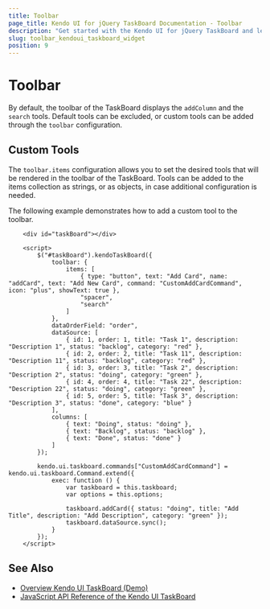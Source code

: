 ```yaml
---
title: Toolbar
page_title: Kendo UI for jQuery TaskBoard Documentation - Toolbar
description: "Get started with the Kendo UI for jQuery TaskBoard and learn how to configure its toolbar."
slug: toolbar_kendoui_taskboard_widget
position: 9
---
```


# Toolbar

By default, the toolbar of the TaskBoard displays the `addColumn` and the `search` tools. Default tools can be excluded, or custom tools can be added through the `toolbar` configuration. 

## Custom Tools

The `toolbar.items` configuration allows you to set the desired tools that will be rendered in the toolbar of the TaskBoard. Tools can be added to the items collection as strings, or as objects, in case additional configuration is needed.

The following example demonstrates how to add a custom tool to the toolbar.

```dojo
    <div id="taskBoard"></div>

    <script>
        $("#taskBoard").kendoTaskBoard({
            toolbar: {
                items: [
                    { type: "button", text: "Add Card", name: "addCard", text: "Add New Card", command: "CustomAddCardCommand", icon: "plus", showText: true },
                    "spacer",
                    "search"
                ]
            },
            dataOrderField: "order",
            dataSource: [
                { id: 1, order: 1, title: "Task 1", description: "Description 1", status: "backlog", category: "red" },
                { id: 2, order: 2, title: "Task 11", description: "Description 11", status: "backlog", category: "red" },
                { id: 3, order: 3, title: "Task 2", description: "Description 2", status: "doing", category: "green" },
                { id: 4, order: 4, title: "Task 22", description: "Description 22", status: "doing", category: "green" },
                { id: 5, order: 5, title: "Task 3", description: "Description 3", status: "done", category: "blue" }
            ],
            columns: [
                { text: "Doing", status: "doing" },
                { text: "Backlog", status: "backlog" },
                { text: "Done", status: "done" }
            ]
        });

        kendo.ui.taskboard.commands["CustomAddCardCommand"] = kendo.ui.taskboard.Command.extend({
            exec: function () {
                var taskboard = this.taskboard;
                var options = this.options;
                
                taskboard.addCard({ status: "doing", title: "Add Title", description: "Add Description", category: "green" });
                taskboard.dataSource.sync();
            } 
        });
    </script>
```

## See Also

* [Overview Kendo UI TaskBoard (Demo)](https://demos.telerik.com/kendo-ui/taskboard/index)
* [JavaScript API Reference of the Kendo UI TaskBoard](/api/javascript/ui/taskboard)
